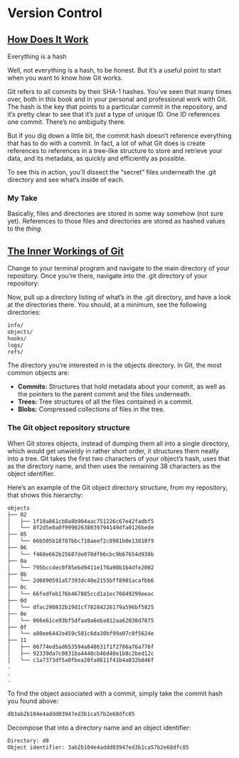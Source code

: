 # Version Control

## [How Does It Work](https://www.kodeco.com/books/advanced-git/v1.0/chapters/1-how-does-git-actually-work)
Everything is a hash

Well, not everything is a hash, to be honest. But it’s a useful point to start when you want to know how Git works.

Git refers to all commits by their SHA-1 hashes. You’ve seen that many times over, both in this book and in your personal and professional work with Git. The hash is the key that points to a particular commit in the repository, and it’s pretty clear to see that it’s just a type of unique ID. One ID references one commit. There’s no ambiguity there.

But if you dig down a little bit, the commit hash doesn’t reference everything that has to do with a commit. In fact, a lot of what Git does is create references to references in a tree-like structure to store and retrieve your data, and its metadata, as quickly and efficiently as possible.

To see this in action, you’ll dissect the “secret” files underneath the .git directory and see what’s inside of each.

### My Take 
Basically, files and directories are stored in some way somehow (not sure yet). 
References to those files and directories are stored as hashed values to the *thing*.


## [The Inner Workings of Git](https://www.kodeco.com/books/advanced-git/v1.0/chapters/1-how-does-git-actually-work)
Change to your terminal program and navigate to the main directory of your repository. Once you’re there, navigate into the .git directory of your repository:

Now, pull up a directory listing of what’s in the .git directory, and have a look at the directories there. You should, at a minimum, see the following directories:

```bash
info/
objects/
hooks/
logs/
refs/
```

The directory you’re interested in is the objects directory. In Git, the most common objects are:

- **Commits:** Structures that hold metadata about your commit, as well as the pointers to the parent commit and the files underneath.
- **Trees:** Tree structures of all the files contained in a commit.
- **Blobs:** Compressed collections of files in the tree.

### The Git object repository structure

When Git stores objects, instead of dumping them all into a single directory, which would get unwieldy in rather short order, it structures them neatly into a tree. Git takes the first two characters of your object’s hash, uses that as the directory name, and then uses the remaining 38 characters as the object identifier.

Here’s an example of the Git object directory structure, from my repository, that shows this hierarchy:

```bash
objects
├── 02
│   ├── 1f10a861cb8a8b904aac751226c67e42fadbf5
│   └── 8f2d5e0a0f99902638039794149dfa0126bede
├── 05
│   └── 66b505b18787bbc710aeef2c8981b0e13810f9
├── 06
│   └── f468e662b25687de078df86cbc9b67654d938b
├── 0a
│   └── 795bccdec0f85ebd9411e176a90b1b4dfe2002
├── 0b
│   └── 2d0890591a57393dc40e2155bff8901acafbb6
├── 0c
│   └── 66fedfeb176b467885ccd1a1ec70849299eeac
├── 0d
│   └── dfac290832b19d1cf78284226179a596bf5825
├── 0e
│   └── 066e61ce93bf5dfaa9a6eba812aa62038d7875
├── 0f
│   └── a80ee6442e459c501c6da30bf99a07c0f5624e
├── 11
│   ├── 06774ed5ad653594a848631f1f2786a76a776f
│   ├── 92339da7c0831ba4448cb46d40e1b8c2bed12c
│   └── c1a7373df5a0fbea20fa8611f41b4a032b846f
.
.
.
```

To find the object associated with a commit, simply take the commit hash you found above:

```bash
d83ab2b104e4addd03947ed3b1ca57b2e68dfc85
```

Decompose that into a directory name and an object identifier:
```bash
Directory: d8
Object identifier: 3ab2b104e4addd03947ed3b1ca57b2e68dfc85
```
